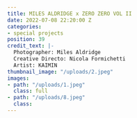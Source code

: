 ```yaml
---
title: MILES ALDRIDGE x ZERO ZERO VOL II
date: 2022-07-08 22:20:00 Z
categories:
- special projects
position: 39
credit_text: |-
  Photographer: Miles Aldridge
  Creative Directo: Nicola Formichetti
  Artist: KAIMIN
thumbnail_image: "/uploads/2.jpeg"
images:
- path: "/uploads/1.jpeg"
  class: full
- path: "/uploads/8.jpeg"
  class: 
---
```


